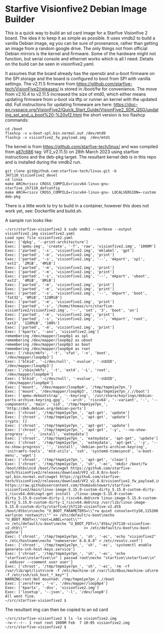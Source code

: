 # Starfive Visionfive2 Debian Image Builder

This is a quick way to build an sd card image for a Starfive Visionfive 2 board. The idea it to keep it as simple as possible. It uses vmdb2 to build a vanilla Debian image, eg you can be sure of provenance, rather than getting an image from a random google drive. The only things not from official Debian mirrors is the kernel and firmware. Some of the hardware might not function, but serial console and ethernet works which is all I need. Details on the build can be seen in visionfive2.yaml.

It assumes that the board already has the opensbi and u-boot firmware on the SPI storage and the board is configured to boot from SPI with vanilla settings. The v2.11.5 firmware from https://github.com/starfive-tech/VisionFive2/releases/ is stored in /boot/fw for convenience. The move from v2.10.4 to v2.11.5 increased the size of mtd0, which either means updating firmware from u-boot via tftp or runner an kernel with the updated dtd. Full instructions for updating firmeware are here: https://doc-en.rvspace.org/VisionFive2/Quick_Start_Guide/VisionFive2_SDK_QSG/updating_spl_and_u_boot%20-%20vf2.html the short version is too flashcp commands:

```
cd /boot
flashcp -v u-boot-spl.bin.normal.out /dev/mtd0
flashcp -v visionfive2_fw_payload.img  /dev/mtd1
```

The kernel is from https://github.com/starfive-tech/linux/ and was compiled from [a87c686](https://github.com/starfive-tech/linux/tree/a87c6861c6d96621026ee53b94f081a1a00a4cc7) tag: VF2_v2.11.5) on 28th March 2023
using starfive instructions and the deb-pkg target. The resultant kernel deb is in this repo and is installed during the vmdb2 run.

```
git clone git@github.com:starfive-tech/linux.git -b JH7110_VisionFive2_devel
cd linux
make ARCH=riscv CROSS_COMPILE=riscv64-linux-gnu- starfive_jh7110_defconfig
make ARCH=riscv CROSS_COMPILE=riscv64-linux-gnu- LOCALVERSION=-custom deb-pkg
```

There is a little work to try to build in a container, however this does not work yet, see: Dockerfile and build.sh.

A sample run looks like:
```
~/src/starfive-visionfive2 $ sudo vmdb2 --verbose --output visionfive2.img visionfive2.yaml
Load spec file visionfive2.yaml
Exec: ['dpkg', '--print-architecture']
Exec: ['qemu-img', 'create', '-f', 'raw', 'visionfive2.img', '1000M']
Exec: ['parted', '-s', 'visionfive2.img', 'mklabel', 'gpt']
Exec: ['parted', '-m', 'visionfive2.img', 'print']
Exec: ['parted', '-s', 'visionfive2.img', '--', 'mkpart', 'spl', 'ext2', '2MiB', '4MiB']
Exec: ['parted', '-m', 'visionfive2.img', 'print']
Exec: ['parted', '-m', 'visionfive2.img', 'print']
Exec: ['parted', '-s', 'visionfive2.img', '--', 'mkpart', 'uboot', 'ext2', '4MiB', '8MiB']
Exec: ['parted', '-m', 'visionfive2.img', 'print']
Exec: ['parted', '-m', 'visionfive2.img', 'print']
Exec: ['parted', '-s', 'visionfive2.img', '--', 'mkpart', 'boot', 'fat32', '8MiB', '128MiB']
Exec: ['parted', '-m', 'visionfive2.img', 'print']
Exec: ['parted', '-s', '/home/thomas/src/starfive-visionfive2/visionfive2.img', '--', 'set', '3', 'boot', 'on']
Exec: ['parted', '-m', 'visionfive2.img', 'print']
Exec: ['parted', '-s', 'visionfive2.img', '--', 'mkpart', 'root', 'ext2', '128MiB', '100%']
Exec: ['parted', '-m', 'visionfive2.img', 'print']
Exec: ['kpartx', '-asv', 'visionfive2.img']
remembering /dev/mapper/loop0p1 as spl
remembering /dev/mapper/loop0p2 as uboot
remembering /dev/mapper/loop0p3 as boot
remembering /dev/mapper/loop0p4 as root
Exec: ['/sbin/mkfs', '-t', 'vfat', '-n', 'boot', '/dev/mapper/loop0p3']
Exec: ['blkid', '-c/dev/null', '-ovalue', '-sUUID', '/dev/mapper/loop0p3']
Exec: ['/sbin/mkfs', '-t', 'ext4', '-L', 'root', '/dev/mapper/loop0p4']
Exec: ['blkid', '-c/dev/null', '-ovalue', '-sUUID', '/dev/mapper/loop0p4']
Exec: ['mount', '/dev/mapper/loop0p4', '/tmp/tmpm1ye7pn_']
Exec: ['mount', '/dev/mapper/loop0p3', '/tmp/tmpm1ye7pn_/.//boot']
Exec: ['qemu-debootstrap', '--keyring', '/usr/share/keyrings/debian-ports-archive-keyring.gpg', '--arch', 'riscv64', '--variant', '-', '--components', 'main', 'sid', '/tmp/tmpm1ye7pn_', 'http://deb.debian.org/debian-ports']
Exec: ['chroot', '/tmp/tmpm1ye7pn_', 'apt-get', 'update']
Exec: ['chroot', '/tmp/tmpm1ye7pn_', 'apt-get', 'update']
crypts: []
Exec: ['chroot', '/tmp/tmpm1ye7pn_', 'apt-get', 'update']
Exec: ['chroot', '/tmp/tmpm1ye7pn_', 'apt-get', '-y', '--no-show-progress', '', 'install', 'eatmydata']
Exec: ['chroot', '/tmp/tmpm1ye7pn_', 'eatmydata', 'apt-get', 'update']
Exec: ['chroot', '/tmp/tmpm1ye7pn_', 'eatmydata', 'apt-get', '-y', '--no-show-progress', '', 'install', 'debian-ports-archive-keyring', 'initramfs-tools', 'mtd-utils', 'ssh', 'systemd-timesyncd', 'u-boot-menu', 'wget']
Exec: ['chroot', '/tmp/tmpm1ye7pn_', 'apt-get', 'clean']
Exec: ['chroot', '/tmp/tmpm1ye7pn_', 'sh', '-ec', 'mkdir /boot/fw /boot/dtbs\ncd /boot/fw\nwget https://github.com/starfive-tech/VisionFive2/releases/download/VF2_v2.8.0/u-boot-spl.bin.normal.out\nwget https://github.com/starfive-tech/VisionFive2/releases/download/VF2_v2.8.0/visionfive2_fw_payload.img\n\nwget https://raw.githubusercontent.com/thomasdstewart/starfive-visionfive2/main/linux-image-5.15.0-custom-dirty_5.15.0-custom-dirty-1_riscv64.deb\napt-get install ./linux-image-5.15.0-custom-dirty_5.15.0-custom-dirty-1_riscv64.deb\nrm linux-image-5.15.0-custom-dirty_5.15.0-custom-dirty-1_riscv64.deb\ncp /usr/lib/linux-image-5.15.0-custom-dirty/starfive/jh7110-visionfive-v2.dtb /boot/dtbs\n\necho "U_BOOT_PARAMETERS=\\"rw quiet console=ttyS0,115200 earlycon rootwait\\"" >> /etc/default/u-boot\necho "U_BOOT_ROOT=\\"root=LABEL=root\\""                                       >> /etc/default/u-boot\necho "U_BOOT_FDT=\\"dtbs/jh7110-visionfive-v2.dtb\\""                          >> /etc/default/u-boot\nu-boot-update']
Exec: ['chroot', '/tmp/tmpm1ye7pn_', 'sh', '-ec', 'echo "visionfive2" > /etc/hostname\necho "nameserver 8.8.8.8" > /etc/resolv.conf']
Exec: ['chroot', '/tmp/tmpm1ye7pn_', 'sh', '-ec', 'systemctl enable generate-ssh-host-keys.service']
Exec: ['chroot', '/tmp/tmpm1ye7pn_', 'sh', '-ec', 'echo "starfive\\nstarfive\\n" | passwd root\necho "starfive\\nstarfive\\n" | adduser --comment user user']
Exec: ['chroot', '/tmp/tmpm1ye7pn_', 'sh', '-ec', 'rm -rf /var/lib/apt/lists\nrm -f /etc/machine-id /var/lib/dbus/machine-id\nrm -f /etc/ssh/ssh_host_*_key*']
WARNING:root:Not mounted: /tmp/tmpm1ye7pn_/.//boot
Exec: ['zerofree', '-v', '/dev/mapper/loop0p4']
Exec: ['kpartx', '-dsv', 'visionfive2.img']
Exec: ['losetup', '--json', '-l', '/dev/loop0']
All went fine.
~/src/starfive-visionfive2 $
```

The resultant img can then be copied to an sd card
```
~/src/starfive-visionfive2 $ ls -la visionfive2.img 
-rw-r--r-- 1 root root 1000M Feb  7 10:05 visionfive2.img
~/src/starfive-visionfive2 $
```
